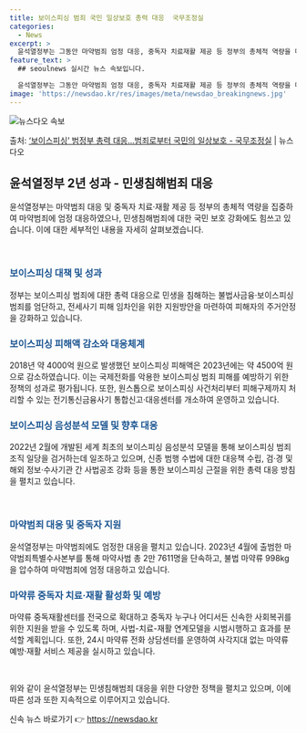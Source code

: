 ```yaml
---
title: 보이스피싱 범죄 국민 일상보호 총력 대응  국무조정실
categories:
  - News
excerpt: >
  윤석열정부는 그동안 마약범죄 엄정 대응, 중독자 치료재활 제공 등 정부의 총체적 역량을 마약범죄 대응에 집중…
feature_text: >
  ## seoulnews 실시간 뉴스 속보입니다.

  윤석열정부는 그동안 마약범죄 엄정 대응, 중독자 치료재활 제공 등 정부의 총체적 역량을 마약범죄 대응에 집중…
image: 'https://newsdao.kr/res/images/meta/newsdao_breakingnews.jpg'
---
```


![뉴스다오 속보](https://newsdao.kr/res/images/meta/newsdao_breakingnews.jpg)

<p>출처: <a href="https://newsdao.kr/3901" rel="dofollow">‘보이스피싱’ 범정부 총력 대응…범죄로부터 국민의 일상보호 - 국무조정실</a> | 뉴스다오</p>

<h2 data-ke-size="size26">윤석열정부 2년 성과 - 민생침해범죄 대응</h2>
윤석열정부는 마약범죄 대응 및 중독자 치료·재활 제공 등 정부의 총체적 역량을 집중하여 마약범죄에 엄정 대응하였으나, 민생침해범죄에 대한 국민 보호 강화에도 힘쓰고 있습니다. 이에 대한 세부적인 내용을 자세히 살펴보겠습니다.

<p data-ke-size="size16">&nbsp;</p>

<h3><b><span style="color: #1a5490;">보이스피싱 대책 및 성과</span></b></h3>
정부는 보이스피싱 범죄에 대한 총력 대응으로 민생을 침해하는 불법사금융·보이스피싱 범죄를 엄단하고, 전세사기 피해 임차인을 위한 지원방안을 마련하여 피해자의 주거안정을 강화하고 있습니다.

<h3><b><span style="color: #1a5490;">보이스피싱 피해액 감소와 대응체계</span></b></h3>
2018년 약 4000억 원으로 발생했던 보이스피싱 피해액은 2023년에는 약 4500억 원으로 감소하였습니다. 이는 국제전화를 악용한 보이스피싱 범죄 피해를 예방하기 위한 정책의 성과로 평가됩니다. 또한, 원스톱으로 보이스피싱 사건처리부터 피해구제까지 처리할 수 있는 전기통신금융사기 통합신고·대응센터를 개소하여 운영하고 있습니다.

<h3><b><span style="color: #1a5490;">보이스피싱 음성분석 모델 및 향후 대응</span></b></h3>
2022년 2월에 개발된 세계 최초의 보이스피싱 음성분석 모델을 통해 보이스피싱 범죄조직 일당을 검거하는데 일조하고 있으며, 신종 범행 수법에 대한 대응책 수립, 검·경 및 해외 정보·수사기관 간 사법공조 강화 등을 통한 보이스피싱 근절을 위한 총력 대응 방침을 펼치고 있습니다.

<p data-ke-size="size16">&nbsp;</p>

<h3><b><span style="color: #1a5490;">마약범죄 대응 및 중독자 지원</span></b></h3>
윤석열정부는 마약범죄에도 엄정한 대응을 펼치고 있습니다. 2023년 4월에 출범한 마약범죄특별수사본부를 통해 마약사범 총 2만 7611명을 단속하고, 불법 마약류 998kg을 압수하여 마약범죄에 엄정 대응하고 있습니다.

<h3><b><span style="color: #1a5490;">마약류 중독자 치료·재활 활성화 및 예방</span></b></h3>
마약류 중독재활센터를 전국으로 확대하고 중독자 누구나 어디서든 신속한 사회복귀를 위한 지원을 받을 수 있도록 하며, 사법-치료-재활 연계모델을 시범시행하고 효과를 분석할 계획입니다. 또한, 24시 마약류 전화 상담센터를 운영하여 사각지대 없는 마약류 예방·재활 서비스 제공을 실시하고 있습니다.

<p data-ke-size="size16">&nbsp;</p>

위와 같이 윤석열정부는 민생침해범죄 대응을 위한 다양한 정책을 펼치고 있으며, 이에 따른 성과 또한 지속적으로 이루어지고 있습니다.
 

신속 뉴스 바로가기 👉 <a href="https://newsdao.kr" rel="dofollow">https://newsdao.kr</a>


